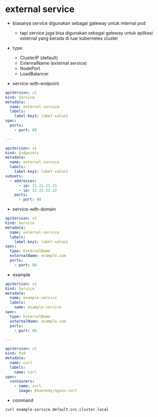 # external service
- biasanya service digunakan sebagai gateway untuk internal pod
    - tapi service juga bisa digunakan sebagai gateway untuk aplikasi external yang berada di luar kubernetes cluster

- type:
    - ClusterIP (default)
    - ExternalName (external service)
    - NodePort
    - LoadBalancer

- service-with-endpoint
```yaml
apiVersion: v1
kind: Service
metadata:
  name: external-service
  labels:
    label-key1: label-value1
spec:
  ports:
    - port: 80

---

apiVersion: v1
kind: Endpoints
metadata:
  name: external-service
  labels:
    label-key1: label-value1
subsets:
  - addresses:
      - ip: 11.11.11.11
      - ip: 22.22.22.22
    ports:
      - port: 80
```

- service-with-domain
```yaml
apiVersion: v1
kind: Service
metadata:
  name: external-service
  labels:
    label-key1: label-value1
spec:
  type: ExternalName
  externalName: example.com
  ports:
    - port: 80
```

- example
```yaml
apiVersion: v1
kind: Service
metadata:
  name: example-service
  labels:
    name: example-service
spec:
  type: ExternalName
  externalName: example.com
  ports:
    - port: 80

---

apiVersion: v1
kind: Pod
metadata:
  name: curl
  labels:
    name: curl
spec:
  containers:
    - name: curl
      image: khannedy/nginx-curl
```

- command
```
curl example-service.default.svc.cluster.local
```